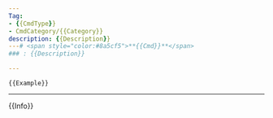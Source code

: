 ```yaml
---
Tag:
- {{CmdType}} 
- CmdCategory/{{Category}}
description: {{Description}}
---# <span style="color:#8a5cf5">**{{Cmd}}**</span>
### : {{Description}}

---
```

```
{{Example}}
```
---
{{Info}}